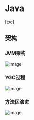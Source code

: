 

# Java

[toc]

## 架构

### JVM架构

![image](https://static.lovedata.net/20-11-17-044cf0d9b97f77d6cdd803486d68119e.png-wm)

### YGC过程

![image](https://static.lovedata.net/20-11-17-a9dff8adcf7b43db91c7b42e6e506a75.png-wm)



### 方法区演进

![image](https://static.lovedata.net/20-11-17-d9b5fc39f9efb516d20a168aa74f77e3.png-wm)

